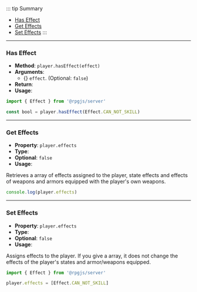 ::: tip Summary
- [Has Effect](#has-effect)
- [Get Effects](#get-effects)
- [Set Effects](#set-effects)
:::
---
### Has Effect
- **Method**: `player.hasEffect(effect)`
- **Arguments**:
    - {<Type type='<a href="/database/effect.html">Effect</a>' />} `effect`.  (Optional: `false`)
- **Return**: <Type type='boolean' />   
- **Usage**:

 
```ts
import { Effect } from '@rpgjs/server'

const bool = player.hasEffect(Effect.CAN_NOT_SKILL)
```


---
### Get Effects
- **Property**: `player.effects`
- **Type**: <Type type='Array&lt<a href="/database/effect.html">Effect</a>&gt;' />
- **Optional**: `false` 
- **Usage**:

 
Retrieves a array of effects assigned to the player, state effects and effects of weapons and armors equipped with the player's own weapons.

```ts
console.log(player.effects)
``` 

---
### Set Effects
- **Property**: `player.effects`
- **Type**: <Type type='Array&lt<a href="/database/effect.html">Effect</a>&gt;' />
- **Optional**: `false` 
- **Usage**:

 
Assigns effects to the player. If you give a array, it does not change the effects of the player's states and armor/weapons equipped.

```ts
import { Effect } from '@rpgjs/server'

player.effects = [Effect.CAN_NOT_SKILL]
``` 
